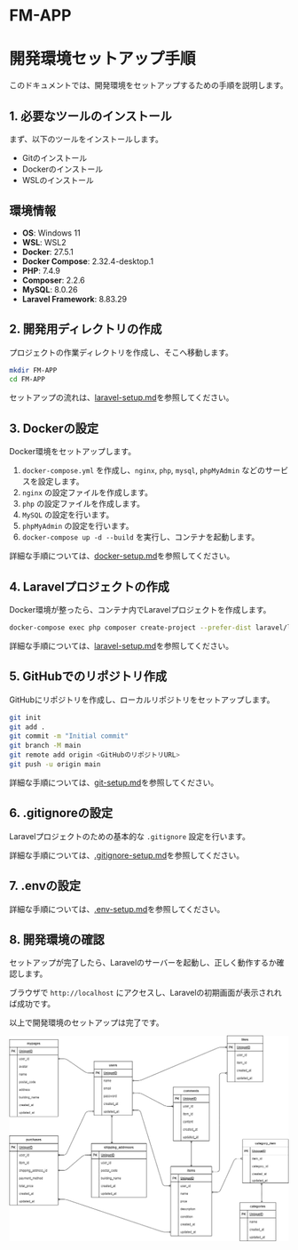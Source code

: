 # FM-APP

# 開発環境セットアップ手順

このドキュメントでは、開発環境をセットアップするための手順を説明します。

## 1. 必要なツールのインストール
まず、以下のツールをインストールします。

- Gitのインストール
- Dockerのインストール
- WSLのインストール

## 環境情報
- **OS**: Windows 11  
- **WSL**: WSL2  
- **Docker**: 27.5.1  
- **Docker Compose**: 2.32.4-desktop.1 
- **PHP**: 7.4.9 
- **Composer**: 2.2.6  
- **MySQL**: 8.0.26  
- **Laravel Framework**: 8.83.29

## 2. 開発用ディレクトリの作成
プロジェクトの作業ディレクトリを作成し、そこへ移動します。
```bash
mkdir FM-APP
cd FM-APP
```

セットアップの流れは、[laravel-setup.md](./docs/laravel-setup.md)を参照してください。


## 3. Dockerの設定
Docker環境をセットアップします。

1. `docker-compose.yml` を作成し、`nginx`, `php`, `mysql`, `phpMyAdmin` などのサービスを設定します。
2. `nginx` の設定ファイルを作成します。
3. `php` の設定ファイルを作成します。
4. `MySQL` の設定を行います。
5. `phpMyAdmin` の設定を行います。
6. `docker-compose up -d --build` を実行し、コンテナを起動します。

詳細な手順については、[docker-setup.md](./docs/docker-setup.md)を参照してください。

## 4. Laravelプロジェクトの作成
Docker環境が整ったら、コンテナ内でLaravelプロジェクトを作成します。
```bash
docker-compose exec php composer create-project --prefer-dist laravel/laravel .
```

詳細な手順については、[laravel-setup.md](./docs/laravel-setup.md)を参照してください。

## 5. GitHubでのリポジトリ作成
GitHubにリポジトリを作成し、ローカルリポジトリをセットアップします。
```bash
git init
git add .
git commit -m "Initial commit"
git branch -M main
git remote add origin <GitHubのリポジトリURL>
git push -u origin main
```
詳細な手順については、[git-setup.md](./docs/git-setup.md)を参照してください。

## 6. .gitignoreの設定
Laravelプロジェクトのための基本的な `.gitignore` 設定を行います。

詳細な手順については、[.gitignore-setup.md](./docs/.gitignore-setup.md)を参照してください。

## 7. .envの設定

詳細な手順については、[.env-setup.md](./docs/.env-setup.md)を参照してください。

## 8. 開発環境の確認
セットアップが完了したら、Laravelのサーバーを起動し、正しく動作するか確認します。

ブラウザで `http://localhost` にアクセスし、Laravelの初期画面が表示されれば成功です。

以上で開発環境のセットアップは完了です。


![ER Diagram](docs/FM-APP.png)






